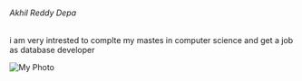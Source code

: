###### Akhil Reddy Depa

i am very intrested to complte my mastes in computer science and get a job as database developer

![My Photo](https://github.com/Akhil2402/My2-Depa/assets/143060945/73429543-cf7a-460a-a546-b96abe4bbad1)
